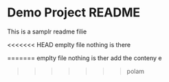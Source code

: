  # Demo Project README

This is a samplr readme filie

<<<<<<< HEAD
emplty file nothing is there

=======
emplty file nothing is ther
add the conteny
e
>>>>>>> polam
